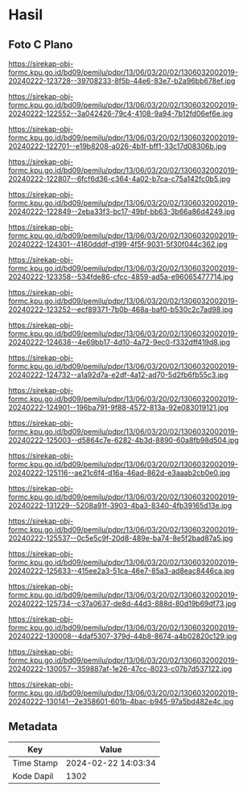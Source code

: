 # Hasil

## Foto C Plano

https://sirekap-obj-formc.kpu.go.id/bd09/pemilu/pdpr/13/06/03/20/02/1306032002019-20240222-123728--39708233-8f5b-44e6-83e7-b2a96bb678ef.jpg

https://sirekap-obj-formc.kpu.go.id/bd09/pemilu/pdpr/13/06/03/20/02/1306032002019-20240222-122552--3a042426-79c4-4108-9a94-7b12fd06ef6e.jpg

https://sirekap-obj-formc.kpu.go.id/bd09/pemilu/pdpr/13/06/03/20/02/1306032002019-20240222-122701--e19b8208-a026-4b1f-bff1-33c17d08306b.jpg

https://sirekap-obj-formc.kpu.go.id/bd09/pemilu/pdpr/13/06/03/20/02/1306032002019-20240222-122807--6fcf6d36-c364-4a02-b7ca-c75a142fc0b5.jpg

https://sirekap-obj-formc.kpu.go.id/bd09/pemilu/pdpr/13/06/03/20/02/1306032002019-20240222-122849--2eba33f3-bc17-49bf-bb63-3b66a86d4249.jpg

https://sirekap-obj-formc.kpu.go.id/bd09/pemilu/pdpr/13/06/03/20/02/1306032002019-20240222-124301--4160dddf-d199-4f5f-9031-5f30f044c362.jpg

https://sirekap-obj-formc.kpu.go.id/bd09/pemilu/pdpr/13/06/03/20/02/1306032002019-20240222-123358--534fde86-cfcc-4859-ad5a-e96065477714.jpg

https://sirekap-obj-formc.kpu.go.id/bd09/pemilu/pdpr/13/06/03/20/02/1306032002019-20240222-123252--ecf89371-7b0b-468a-baf0-b530c2c7ad98.jpg

https://sirekap-obj-formc.kpu.go.id/bd09/pemilu/pdpr/13/06/03/20/02/1306032002019-20240222-124638--4e69bb17-4d10-4a72-9ec0-f332dff419d8.jpg

https://sirekap-obj-formc.kpu.go.id/bd09/pemilu/pdpr/13/06/03/20/02/1306032002019-20240222-124732--a1a92d7a-e2df-4a12-ad70-5d2fb6fb55c3.jpg

https://sirekap-obj-formc.kpu.go.id/bd09/pemilu/pdpr/13/06/03/20/02/1306032002019-20240222-124901--196ba791-9f88-4572-813a-92e083019121.jpg

https://sirekap-obj-formc.kpu.go.id/bd09/pemilu/pdpr/13/06/03/20/02/1306032002019-20240222-125003--d5864c7e-6282-4b3d-8890-60a8fb98d504.jpg

https://sirekap-obj-formc.kpu.go.id/bd09/pemilu/pdpr/13/06/03/20/02/1306032002019-20240222-125116--ae21c6f4-d16a-46ad-862d-e3aaab2cb0e0.jpg

https://sirekap-obj-formc.kpu.go.id/bd09/pemilu/pdpr/13/06/03/20/02/1306032002019-20240222-131229--5208a91f-3903-4ba3-8340-4fb39165d13e.jpg

https://sirekap-obj-formc.kpu.go.id/bd09/pemilu/pdpr/13/06/03/20/02/1306032002019-20240222-125537--0c5e5c9f-20d8-489e-ba74-8e5f2bad87a5.jpg

https://sirekap-obj-formc.kpu.go.id/bd09/pemilu/pdpr/13/06/03/20/02/1306032002019-20240222-125633--415ee2a3-51ca-46e7-85a3-ad8eac8446ca.jpg

https://sirekap-obj-formc.kpu.go.id/bd09/pemilu/pdpr/13/06/03/20/02/1306032002019-20240222-125734--c37a0637-de8d-44d3-888d-80d19b69df73.jpg

https://sirekap-obj-formc.kpu.go.id/bd09/pemilu/pdpr/13/06/03/20/02/1306032002019-20240222-130008--4daf5307-379d-44b8-8674-a4b02820c129.jpg

https://sirekap-obj-formc.kpu.go.id/bd09/pemilu/pdpr/13/06/03/20/02/1306032002019-20240222-130057--359887af-1e26-47cc-8023-c07b7d537122.jpg

https://sirekap-obj-formc.kpu.go.id/bd09/pemilu/pdpr/13/06/03/20/02/1306032002019-20240222-130141--2e358601-601b-4bac-b945-97a5bd482e4c.jpg


## Metadata

| Key        | Value               |
| ---------- | ------------------- |
| Time Stamp | 2024-02-22 14:03:34 |
| Kode Dapil | 1302                |



